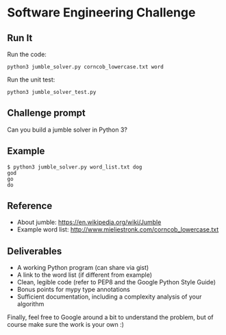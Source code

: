 Software Engineering Challenge
==============================================
Run It
-----------

Run the code:

    python3 jumble_solver.py corncob_lowercase.txt word

Run the unit test:

    python3 jumble_solver_test.py

Challenge prompt
----------------
Can you build a jumble solver in Python 3?

Example
-------
    $ python3 jumble_solver.py word_list.txt dog
    god
    go
    do

Reference
---------
- About jumble: https://en.wikipedia.org/wiki/Jumble
- Example word list: http://www.mieliestronk.com/corncob_lowercase.txt

Deliverables
------------
- A working Python program (can share via gist)
- A link to the word list (if different from example)
- Clean, legible code (refer to PEP8 and the Google Python Style Guide)
- Bonus points for mypy type annotations
- Sufficient documentation, including a complexity analysis of your algorithm

Finally, feel free to Google around a bit to understand the problem, but of course make sure the
work is your own :)